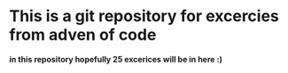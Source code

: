 <h1><b> This is a git repository for excercies from adven of code </h1>

<p> in this repository hopefully 25 excerices will be in here :)</p>
